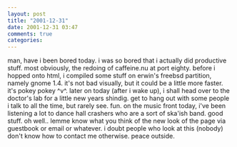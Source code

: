 ```yaml
---
layout: post
title: "2001-12-31"
date: 2001-12-31 03:47
comments: true
categories: 
---
```

man, have i been bored today. i was so bored that i actually did productive stuff. most obviously, the redoing of caffeine.nu at port eighty. before i hopped onto html, i compiled some stuff on erwin's freebsd partition, namely gnome 1.4. it's not bad visually, but it could be a little more faster. it's pokey pokey &#94;v&#94;. later on today (after i wake up), i shall head over to the doctor's lab for a little new years shindig. get to hang out with some people i talk to all the time, but rarely see. fun. on the music front today, i've been listening a lot to dance hall crashers who are a sort of ska'ish band. good stuff. oh well.. lemme know what you think of the new look of the page via guestbook or email or whatever. i doubt people who look at this (nobody) don't know how to contact me otherwise. peace outside.
